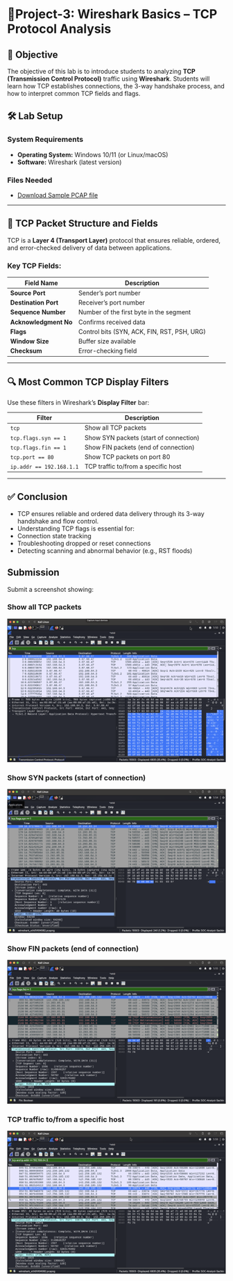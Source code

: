 
# 🚀Project-3: Wireshark Basics – TCP Protocol Analysis


## 🎯 Objective
The objective of this lab is to introduce students to analyzing **TCP (Transmission Control Protocol)** traffic using **Wireshark**. Students will learn how TCP establishes connections, the 3-way handshake process, and how to interpret common TCP fields and flags.

## 🛠️ Lab Setup

### **System Requirements**
- **Operating System:** Windows 10/11 (or Linux/macOS)
- **Software:** Wireshark (latest version)

### **Files Needed**
- [Download Sample PCAP file](https://github.com/0xrajneesh/90-Days-SOC-Challenge-Beginner/raw/refs/heads/main/Protocol_Analysis_pcap.pcapng)

---

## 📘 **TCP Packet Structure and Fields**

TCP is a **Layer 4 (Transport Layer)** protocol that ensures reliable, ordered, and error-checked delivery of data between applications.

### **Key TCP Fields:**

| Field Name         | Description                                  |
|--------------------|----------------------------------------------|
| **Source Port**     | Sender’s port number                         |
| **Destination Port**| Receiver’s port number                       |
| **Sequence Number** | Number of the first byte in the segment      |
| **Acknowledgment No** | Confirms received data                    |
| **Flags**           | Control bits (SYN, ACK, FIN, RST, PSH, URG) |
| **Window Size**     | Buffer size available                        |
| **Checksum**        | Error-checking field                         |

---

## 🔍 **Most Common TCP Display Filters**

Use these filters in Wireshark’s **Display Filter** bar:

| Filter                  | Description                              |
|--------------------------|------------------------------------------|
| `tcp`                   | Show all TCP packets                     |
| `tcp.flags.syn == 1`    | Show SYN packets (start of connection)   |
| `tcp.flags.fin == 1`    | Show FIN packets (end of connection)     |
| `tcp.port == 80`        | Show TCP packets on port 80              |
| `ip.addr == 192.168.1.1`| TCP traffic to/from a specific host      |

---
## ✅ Conclusion
- TCP ensures reliable and ordered data delivery through its 3-way handshake and flow control.
- Understanding TCP flags is essential for:
 - Connection state tracking
 - Troubleshooting dropped or reset connections
 - Detecting scanning and abnormal behavior (e.g., RST floods)

## Submission
Submit a screenshot showing:
### Show all TCP packets
![image alt](https://github.com/sachinpatil-soc/30-Day-SOC-Analyst-Challenge-2025/blob/7dd1d0bb2934656d1f1c8e92a0e5d877857e8c47/TCP.png)


### Show SYN packets (start of connection)
![image alt](https://github.com/sachinpatil-soc/30-Day-SOC-Analyst-Challenge-2025/blob/7dd1d0bb2934656d1f1c8e92a0e5d877857e8c47/syn-flag.png)


### Show FIN packets (end of connection)
![image alt](https://github.com/sachinpatil-soc/30-Day-SOC-Analyst-Challenge-2025/blob/7dd1d0bb2934656d1f1c8e92a0e5d877857e8c47/Fin-flag.png)


### TCP traffic to/from a specific host
![image alt](https://github.com/sachinpatil-soc/30-Day-SOC-Analyst-Challenge-2025/blob/7dd1d0bb2934656d1f1c8e92a0e5d877857e8c47/host-traffic.png)
